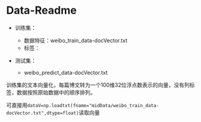 # Data-Readme

- 训练集：
	- 数据特征：weibo_train_data-docVector.txt
	- 标签：

-	测试集：
	-	weibo_predict_data-docVector.txt


训练集的文本向量化，每篇博文转为一个100维32位浮点数表示的向量，没有列标签，数据按照原始数据中的顺序排列。

可直接用`dataV=np.loadtxt(fname="midData/weibo_train_data-docVector.txt",dtype=float)`读取向量

